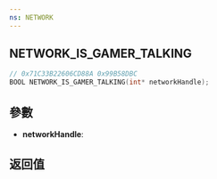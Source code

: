 ```yaml
---
ns: NETWORK
---
```

## NETWORK_IS_GAMER_TALKING

```c
// 0x71C33B22606CD88A 0x99B58DBC
BOOL NETWORK_IS_GAMER_TALKING(int* networkHandle);
```


## 參數
* **networkHandle**: 

## 返回值
